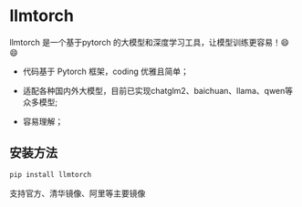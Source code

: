 # llmtorch
llmtorch 是一个基于pytorch 的大模型和深度学习工具，让模型训练更容易！:smile::smile:

- 代码基于 Pytorch 框架，coding 优雅且简单；

- 适配各种国内外大模型，目前已实现chatglm2、baichuan、llama、qwen等众多模型;

- 容易理解；

##  安装方法

```python
pip install llmtorch
```
支持官方、清华镜像、阿里等主要镜像


